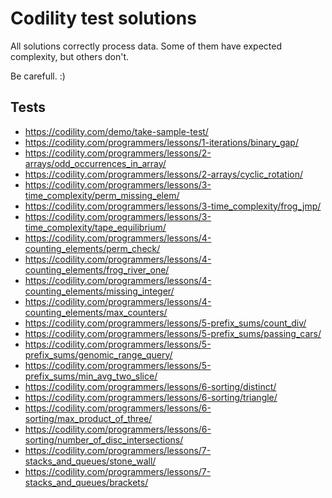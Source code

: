 # Codility test solutions

All solutions correctly process data. Some of them have expected complexity, but others don't.

Be carefull. :)

Tests
--
* https://codility.com/demo/take-sample-test/
* https://codility.com/programmers/lessons/1-iterations/binary_gap/
* https://codility.com/programmers/lessons/2-arrays/odd_occurrences_in_array/
* https://codility.com/programmers/lessons/2-arrays/cyclic_rotation/
* https://codility.com/programmers/lessons/3-time_complexity/perm_missing_elem/
* https://codility.com/programmers/lessons/3-time_complexity/frog_jmp/
* https://codility.com/programmers/lessons/3-time_complexity/tape_equilibrium/
* https://codility.com/programmers/lessons/4-counting_elements/perm_check/
* https://codility.com/programmers/lessons/4-counting_elements/frog_river_one/
* https://codility.com/programmers/lessons/4-counting_elements/missing_integer/
* https://codility.com/programmers/lessons/4-counting_elements/max_counters/
* https://codility.com/programmers/lessons/5-prefix_sums/count_div/
* https://codility.com/programmers/lessons/5-prefix_sums/passing_cars/
* https://codility.com/programmers/lessons/5-prefix_sums/genomic_range_query/
* https://codility.com/programmers/lessons/5-prefix_sums/min_avg_two_slice/
* https://codility.com/programmers/lessons/6-sorting/distinct/
* https://codility.com/programmers/lessons/6-sorting/triangle/
* https://codility.com/programmers/lessons/6-sorting/max_product_of_three/
* https://codility.com/programmers/lessons/6-sorting/number_of_disc_intersections/
* https://codility.com/programmers/lessons/7-stacks_and_queues/stone_wall/
* https://codility.com/programmers/lessons/7-stacks_and_queues/brackets/